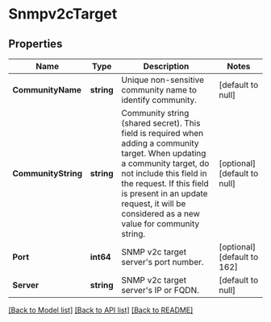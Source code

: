# Snmpv2cTarget

## Properties
Name | Type | Description | Notes
------------ | ------------- | ------------- | -------------
**CommunityName** | **string** | Unique non-sensitive community name to identify community. | [default to null]
**CommunityString** | **string** | Community string (shared secret). This field is required when adding a community target. When updating a community target, do not include this field in the request. If this field is present in an update request, it will be considered as a new value for community string. | [optional] [default to null]
**Port** | **int64** | SNMP v2c target server&#x27;s port number. | [optional] [default to 162]
**Server** | **string** | SNMP v2c target server&#x27;s IP or FQDN. | [default to null]

[[Back to Model list]](../README.md#documentation-for-models) [[Back to API list]](../README.md#documentation-for-api-endpoints) [[Back to README]](../README.md)

